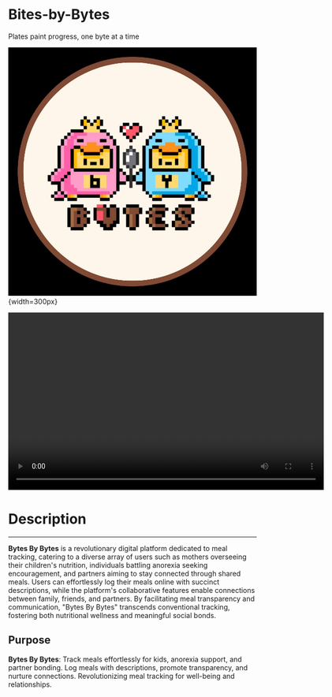# Bites-by-Bytes
Plates paint progress, one byte at a time

![logo](photo_2023-09-30_17-11-54.jpg){width=300px}


<video width="640" height="360" controls>
  <source src="https://github.com/glennquah/Bites-by-Bytes/raw/main/Bytesforbytes%20vid.mp4" type="video/mp4">
  Your browser does not support the video tag.
</video>


# Description
---
**Bytes By Bytes** is a revolutionary digital platform dedicated to meal tracking, catering to a diverse array of users such as mothers overseeing their children's nutrition, individuals battling anorexia seeking encouragement, and partners aiming to stay connected through shared meals. Users can effortlessly log their meals online with succinct descriptions, while the platform's collaborative features enable connections between family, friends, and partners. By facilitating meal transparency and communication, "Bytes By Bytes" transcends conventional tracking, fostering both nutritional wellness and meaningful social bonds.

## Purpose
**Bytes By Bytes**: Track meals effortlessly for kids, anorexia support, and partner bonding. Log meals with descriptions, promote transparency, and nurture connections. Revolutionizing meal tracking for well-being and relationships.
